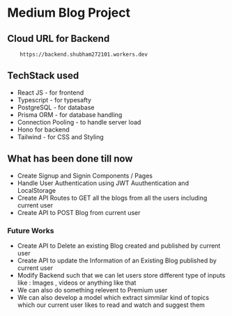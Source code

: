 # Medium Blog Project


## Cloud URL for Backend
``` 
    https://backend.shubham272101.workers.dev
```


## TechStack used

- React JS - for frontend
- Typescript - for typesafty
- PostgreSQL - for database
- Prisma ORM  - for database handling
- Connection Pooling - to handle server load 
- Hono for backend
- Tailwind - for CSS and Styling


## What has been done till now

- Create Signup and Signin Components / Pages
- Handle User Authentication using JWT Auuthentication and LocalStorage
- Create API Routes to GET all the blogs from all the users including current user
- Create API to POST Blog from current user


### Future Works

- Create API to Delete an existing Blog created and published by current user
- Create API to update the Information of an Existing Blog published by current user
- Modify Backend such that we can let users store different type of inputs like : Images , videos or anything like that
- We can also do something relevent to Premium user 
- We can also develop a model which extract simmilar kind of topics which our current user likes to read and watch and suggest them 
